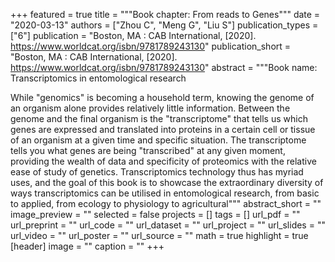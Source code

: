 +++
featured = true
title = """Book chapter: From reads to Genes"""
date = "2020-03-13"
authors = ["Zhou C", "Meng G", "Liu S"]
publication_types = ["6"]
publication = "Boston, MA : CAB International, [2020]. https://www.worldcat.org/isbn/9781789243130"
publication_short = "Boston, MA : CAB International, [2020]. https://www.worldcat.org/isbn/9781789243130"
abstract = """Book name: Transcriptomics in entomological research

While "genomics" is becoming a household term, knowing the genome of an organism alone provides relatively little information. Between the genome and the final organism is the "transcriptome" that tells us which genes are expressed and translated into proteins in a certain cell or tissue of an organism at a given time and specific situation. The transcriptome tells you what genes are being "transcribed" at any given moment, providing the wealth of data and specificity of proteomics with the relative ease of study of genetics. Transcriptomics technology thus has myriad uses, and the goal of this book is to showcase the extraordinary diversity of ways transcriptomics can be utilised in entomological research, from basic to applied, from ecology to physiology to agricultural"""
abstract_short = ""
image_preview = ""
selected = false
projects = []
tags = []
url_pdf = ""
url_preprint = ""
url_code = ""
url_dataset = ""
url_project = ""
url_slides = ""
url_video = ""
url_poster = ""
url_source = ""
math = true
highlight = true
[header]
image = ""
caption = ""
+++